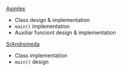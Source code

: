 [Asmilex](https://github.com/Asmilex)
- Class design & implementation 
- `main()` implementation
- Auxiliar funciont design & implementation 

[SrAndromeda](https://github.com/SrAndromeda)
- Class implementation 
- `main()` design 
